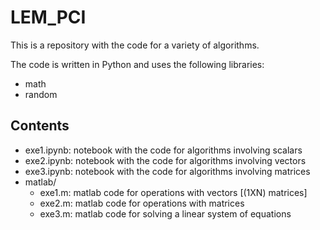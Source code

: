 # LEM_PCI

This is a repository with the code for a variety of algorithms.

The code is written in Python and uses the following libraries:
- math
- random

## Contents
 - exe1.ipynb: notebook with the code for algorithms involving scalars
 - exe2.ipynb: notebook with the code for algorithms involving vectors
 - exe3.ipynb: notebook with the code for algorithms involving matrices
 - matlab/
    * exe1.m: matlab code for operations with vectors [(1XN) matrices]
    * exe2.m: matlab code for operations with matrices
    * exe3.m: matlab code for solving a linear system of equations


